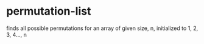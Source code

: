 # permutation-list
finds all possible permutations for an array of given size, n, initialized to 1, 2, 3, 4..., n
